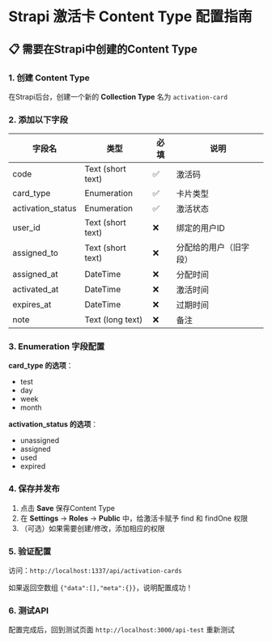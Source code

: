 # Strapi 激活卡 Content Type 配置指南

## 📋 需要在Strapi中创建的Content Type

### 1. 创建 Content Type

在Strapi后台，创建一个新的 **Collection Type** 名为 `activation-card`

### 2. 添加以下字段

| 字段名 | 类型 | 必填 | 说明 |
|--------|------|------|------|
| code | Text (short text) | ✅ | 激活码 |
| card_type | Enumeration | ✅ | 卡片类型 |
| activation_status | Enumeration | ✅ | 激活状态 |
| user_id | Text (short text) | ❌ | 绑定的用户ID |
| assigned_to | Text (short text) | ❌ | 分配给的用户（旧字段） |
| assigned_at | DateTime | ❌ | 分配时间 |
| activated_at | DateTime | ❌ | 激活时间 |
| expires_at | DateTime | ❌ | 过期时间 |
| note | Text (long text) | ❌ | 备注 |

### 3. Enumeration 字段配置

**card_type 的选项**：
- test
- day
- week
- month

**activation_status 的选项**：
- unassigned
- assigned
- used
- expired

### 4. 保存并发布

1. 点击 **Save** 保存Content Type
2. 在 **Settings** → **Roles** → **Public** 中，给激活卡赋予 find 和 findOne 权限
3. （可选）如果需要创建/修改，添加相应的权限

### 5. 验证配置

访问：`http://localhost:1337/api/activation-cards`

如果返回空数组 `{"data":[],"meta":{}}`，说明配置成功！

### 6. 测试API

配置完成后，回到测试页面 `http://localhost:3000/api-test` 重新测试
